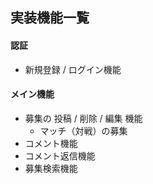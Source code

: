 ## 実装機能一覧

#### 認証

- 新規登録 / ログイン機能


#### メイン機能

- 募集の 投稿 / 削除 / 編集 機能
  - マッチ（対戦）の募集
- コメント機能
- コメント返信機能
- 募集検索機能
